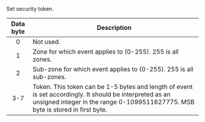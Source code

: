 Set security token.

 | Data byte | Description                                                        |
 | :---------: | -----------                                                      |
 | 0         | Not used.                                                          |
 | 1         | Zone for which event applies to (0-255). 255 is all zones.         |
 | 2         | Sub-zone for which event applies to (0-255). 255 is all sub-zones. |
 | 3-7 | Token. This token can be 1-5 bytes and length of event is set accordingly. It should be interpreted as an unsigned integer in the range 0-1099511627775. MSB byte is stored in first byte. |